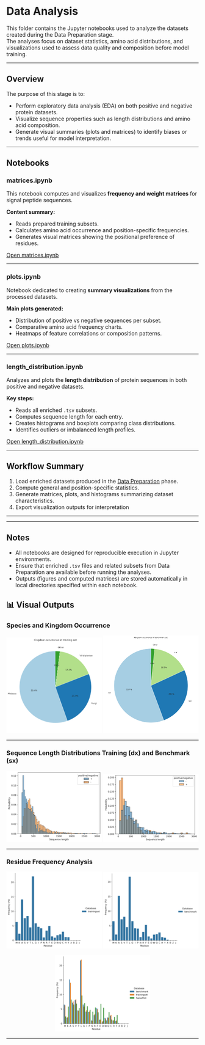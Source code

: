 # Data Analysis

This folder contains the Jupyter notebooks used to analyze the datasets created during the Data Preparation stage.  
The analyses focus on dataset statistics, amino acid distributions, and visualizations used to assess data quality and composition before model training.

---

## Overview

The purpose of this stage is to:
- Perform exploratory data analysis (EDA) on both positive and negative protein datasets.  
- Visualize sequence properties such as length distributions and amino acid composition.  
- Generate visual summaries (plots and matrices) to identify biases or trends useful for model interpretation.

---

## Notebooks

### matrices.ipynb
This notebook computes and visualizes **frequency and weight matrices** for signal peptide sequences.

**Content summary:**
- Reads prepared training subsets.
- Calculates amino acid occurrence and position-specific frequencies.
- Generates visual matrices showing the positional preference of residues.

[Open matrices.ipynb](./matrices.ipynb)

---

### plots.ipynb
Notebook dedicated to creating **summary visualizations** from the processed datasets.

**Main plots generated:**
- Distribution of positive vs negative sequences per subset.
- Comparative amino acid frequency charts.
- Heatmaps of feature correlations or composition patterns.

[Open plots.ipynb](./plots.ipynb)

---

### length_distribution.ipynb
Analyzes and plots the **length distribution** of protein sequences in both positive and negative datasets.

**Key steps:**
- Reads all enriched `.tsv` subsets.
- Computes sequence length for each entry.
- Creates histograms and boxplots comparing class distributions.
- Identifies outliers or imbalanced length profiles.

[Open length_distribution.ipynb](./length_distribution.ipynb)

---

## Workflow Summary

1. Load enriched datasets produced in the [Data Preparation](../Data%20Preparation/README.md) phase.  
2. Compute general and position-specific statistics.  
3. Generate matrices, plots, and histograms summarizing dataset characteristics.  
4. Export visualization outputs for interpretation 

---


---

## Notes

- All notebooks are designed for reproducible execution in Jupyter environments.  
- Ensure that enriched `.tsv` files and related subsets from Data Preparation are available before running the analyses.  
- Outputs (figures and computed matrices) are stored automatically in local directories specified within each notebook.

## 📊 Visual Outputs

### Species and Kingdom Occurrence
<p align="center">
  <a href="./Kingdom_occurrence_in_training_set_pie.png"><img src="./Kingdom_occurrence_in_training_set_pie.png" width="250"/></a>
  <a href="./Kingdom_occurrence_in_benchmark_set_pie.png"><img src="./Kingdom_occurrence_in_benchmark_set_pie.png" width="250"/></a>
</p>

---

### Sequence Length Distributions Training (dx) and Benchmark (sx)
<p align="center">
  <a href="./sequence_length_training_hist.png"><img src="./sequence_length_training_hist.png" width="250"/></a>
  <a href="./sequence_length_benchmark_hist.png"><img src="./sequence_length_benchmark_hist.png" width="250"/></a>

---

### Residue Frequency Analysis
<p align="center">
  <a href="./residue_frequency_training.png"><img src="./residue_frequency_training.png" width="250"/></a>
  <a href="./residue_frequency_benchmark.png"><img src="./residue_frequency_benchmark.png" width="250"/></a>
</p>
<p align="center">
  <a href="./residue_frequency_total.png"><img src="./residue_frequency_total.png" width="250"/></a>
</p>

---



